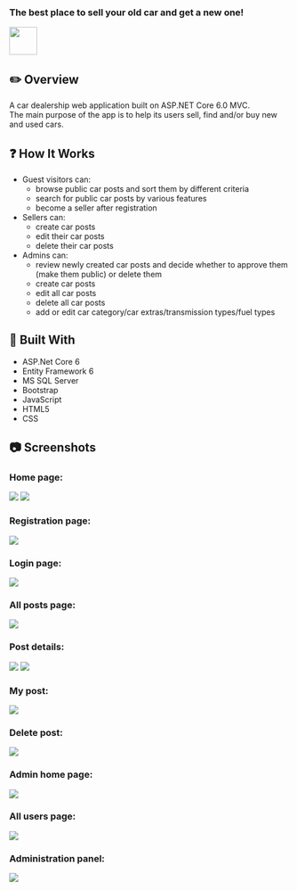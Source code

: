 ### The best place to sell your old car and get a new one! ###

<img src="https://github.com/Martou04/CarDealershipProject/blob/master/CarDealershipSystem.Web/wwwroot/favicon.ico?raw=true" width="50" height="50px">

## :pencil2: Overview ##

A car dealership web application built on ASP.NET Core 6.0 MVC.
<br/>The main purpose of the app is to help its users sell, find and/or buy new and used cars.

## :question: How It Works ##

* Guest visitors can:
  * browse public car posts and sort them by different criteria
  * search for public car posts by various features
  * become a seller after registration
* Sellers can:
  * create car posts
  * edit their car posts
  * delete their car posts
* Admins can:
  * review newly created car posts and decide whether to approve them (make them public) or delete them
  * create car posts
  * edit all car posts
  * delete all car posts
  * add or edit car category/car extras/transmission types/fuel types

## :hammer: Built With ##

* ASP.Net Core 6
* Entity Framework 6
* MS SQL Server
* Bootstrap
* JavaScript
* HTML5
* CSS

## :camera: Screenshots ##

### **Home page:** ###
<img src="https://github.com/Martou04/CarDealershipRepoGallery/blob/main/Screenshot%20(1).png?raw=true">
<img src="https://github.com/Martou04/CarDealershipRepoGallery/blob/main/Screenshot%20(2).png?raw=true">

### **Registration page:** ###
<img src="https://github.com/Martou04/CarDealershipRepoGallery/blob/main/Screenshot%20(4).png?raw=true">

### **Login page:** ###
<img src="https://github.com/Martou04/CarDealershipRepoGallery/blob/main/Screenshot%20(5).png?raw=true">

### **All posts page:** ###
<img src="https://github.com/Martou04/CarDealershipRepoGallery/blob/main/Screenshot%20(3).png?raw=true">

### **Post details:** ###
<img src="https://github.com/Martou04/CarDealershipRepoGallery/blob/main/Screenshot%20(13).png?raw=true">
<img src="https://github.com/Martou04/CarDealershipRepoGallery/blob/main/Screenshot%20(14).png?raw=true">

### **My post:** ###
<img src="https://github.com/Martou04/CarDealershipRepoGallery/blob/main/Screenshot%20(6).png?raw=true">

### **Delete post:** ###
<img src="https://github.com/Martou04/CarDealershipRepoGallery/blob/main/Screenshot%20(15).png?raw=true">

### **Admin home page:** ###
<img src="https://github.com/Martou04/CarDealershipRepoGallery/blob/main/Screenshot%20(10).png?raw=true">

### **All users page:** ###
<img src="https://github.com/Martou04/CarDealershipRepoGallery/blob/main/Screenshot%20(11).png?raw=true">

### **Administration panel:** ###
<img src="https://github.com/Martou04/CarDealershipRepoGallery/blob/main/Screenshot%20(12).png?raw=true">
